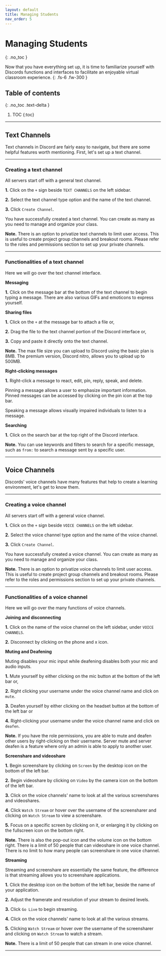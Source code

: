 ```yaml
---
layout: default
title: Managing Students
nav_order: 5
---
```


# Managing Students
{: .no_toc }

Now that you have everything set up, it is time to familiarize yourself with Discords functions and interfaces to facilitate an enjoyable virtual classroom experience.
{: .fs-6 .fw-300 }

## Table of contents
{: .no_toc .text-delta }

1. TOC
{:toc}

---

## Text Channels

Text channels in Discord are fairly easy to navigate, but there are some helpful features worth mentioning. First, let's set up a text channel.

---

### Creating a text channel

All servers start off with a general text channel. 

**1.** Click on the `+` sign beside `TEXT CHANNELS` on the left sidebar.

**2.** Select the text channel type option and the name of the text channel.

**3.** Click `Create Channel`.

You have successfully created a text channel. You can create as many as you need to manage and organize your class.

**Note.** There is an option to privatize text channels to limit user access. This is useful to create project group channels and breakout rooms. Please refer to the roles and permissions section to set up your private channels.

---

### Functionalities of a text channel

Here we will go over the text channel interface.

**Messaging** 

**1.** Click on the message bar at the bottom of the text channel to begin typing a message. There are also various GIFs and emoticons to express yourself.

**Sharing files** 

**1.** Click on the `+` at the message bar to attach a file or, 

**2.** Drag the file to the text channel portion of the Discord interface or, 

**3.** Copy and paste it directly onto the text channel. 

**Note.** The max file size you can upload to Discord using the basic plan is 8MB. The premium version, Discord nitro, allows you to upload up to 500MB.

**Right-clicking messages**

**1.** Right-click a message to react, edit, pin, reply, speak, and delete. 

Pinning a message allows a user to emphasize important information. Pinned messages can be accessed by clicking on the pin icon at the top bar. 

Speaking a message allows visually impaired individuals to listen to a message. 

**Searching**

**1.** Click on the search bar at the top right of the Discord interface. 

**Note.** You can use keywords and filters to search for a specific message, such as `from:` to search a message sent by a specific user.

---

## Voice Channels

Discords' voice channels have many features that help to create a learning environment, let's get to know them.

---

### Creating a voice channel

All servers start off with a general voice channel. 

**1.** Click on the `+` sign beside `VOICE CHANNELS` on the left sidebar.

**2.** Select the voice channel type option and the name of the voice channel.

**3.** Click `Create Channel`.

You have successfully created a voice channel. You can create as many as you need to manage and organize your class.

**Note.** There is an option to privatize voice channels to limit user access. This is useful to create project group channels and breakout rooms. Please refer to the roles and permissions section to set up your private channels.

---

### Functionalities of a voice channel

Here we will go over the many functions of voice channels.

**Joining and disconnecting**

**1.** Click on the name of the voice channel on the left sidebar, under `VOICE CHANNELS`. 

**2.** Disconnect by clicking on the phone and x icon. 

**Muting and Deafening**

Muting disables your mic input while deafening disables both your mic and audio inputs.

**1.** Mute yourself by either clicking on the mic button at the bottom of the left bar or, 

**2.** Right clicking your username under the voice channel name and click on `mute`.

**3.** Deafen yourself by either clicking on the headset button at the bottom of the left bar or

**4.** Right-clicking your username under the voice channel name and click on `deafen`.

**Note.** If you have the role permissions, you are able to mute and deafen other users by right-clicking on their username. Server mute and server deafen is a feature where only an admin is able to apply to another user. 

**Screenshare and videoshare**

**1.** Begin screenshare by clicking on `Screen` by the desktop icon on the bottom of the left bar.

**2.** Begin videoshare by clicking on `Video` by the camera icon on the bottom of the left bar.

**3.** Click on the voice channels' name to look at all the various screenshares and videoshares. 

**4.** Click `Watch Stream` or hover over the username of the screensharer and clicking on `Watch Stream` to view a screenshare.

**5.** Focus on a specific screen by clicking on it, or enlarging it by clicking on the fullscreen icon on the bottom right. 

**Note.** There is also the pop-out icon and the volume icon on the bottom right. There is a limit of 50 people that can videoshare in one voice channel. There is no limit to how many people can screenshare in one voice channel.

**Streaming**

Streaming and screenshare are essentially the same feature, the difference is that streaming allows you to screenshare applications.

**1.** Click the desktop icon on the bottom of the left bar, beside the name of your application. 

**2.** Adjust the framerate and resolution of your stream to desired levels. 

**3.** Click `Go Live` to begin streaming.

**4.** Click on the voice channels' name to look at all the various streams. 

**5.** Clicking `Watch Stream` or hover over the username of the screensharer and clicking on `Watch Stream` to watch a stream.

**Note.** There is a limit of 50 people that can stream in one voice channel. 

---
